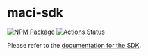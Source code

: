 # maci-sdk

[![NPM Package][sdk-npm-badge]][sdk-npm-link]
[![Actions Status][sdk-actions-badge]][sdk-actions-link]

Please refer to the [documentation for the
SDK](https://maci.pse.dev/docs/developers-references/typescript-code/sdk).

[sdk-npm-badge]: https://img.shields.io/npm/v/maci-sdk.svg
[sdk-actions-badge]: https://github.com/privacy-scaling-explorations/maci/actions/workflows/e2e.yml/badge.svg
[sdk-npm-link]: https://www.npmjs.com/package/maci-sdk
[sdk-actions-link]: https://github.com/privacy-scaling-explorations/maci/actions?query=workflow%3ACI
